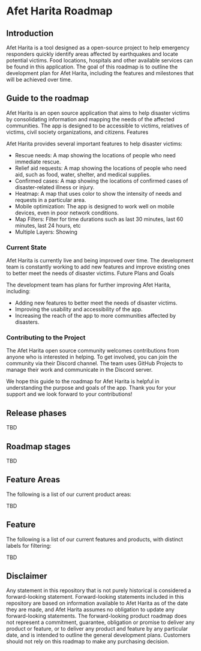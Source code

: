 # Afet Harita Roadmap

## Introduction

Afet Harita is a tool designed as a open-source project to help emergency responders quickly identify areas affected by earthquakes and locate potential victims. Food locations, hospitals and other available services can be found in this application. The goal of this roadmap is to outline the development plan for Afet Harita, including the features and milestones that will be achieved over time.

## Guide to the roadmap

Afet Harita is an open source application that aims to help disaster victims by consolidating information and mapping the needs of the affected communities. The app is designed to be accessible to victims, relatives of victims, civil society organizations, and citizens.
Features

Afet Harita provides several important features to help disaster victims:

* Rescue needs: A map showing the locations of people who need immediate rescue.
* Relief aid requests: A map showing the locations of people who need aid, such as food, water, shelter, and medical supplies.
* Confirmed cases: A map showing the locations of confirmed cases of disaster-related illness or injury.
* Heatmap: A map that uses color to show the intensity of needs and requests in a particular area.
* Mobile optimization: The app is designed to work well on mobile devices, even in poor network conditions.
* Map Filters: Filter for time durations such as last 30 minutes, last 60 minutes, last 24 hours, etc
* Multiple Layers: Showing 

### Current State

Afet Harita is currently live and being improved over time. The development team is constantly working to add new features and improve existing ones to better meet the needs of disaster victims.
Future Plans and Goals

The development team has plans for further improving Afet Harita, including:

* Adding new features to better meet the needs of disaster victims.
* Improving the usability and accessibility of the app.
* Increasing the reach of the app to more communities affected by disasters.

### Contributing to the Project

The Afet Harita open source community welcomes contributions from anyone who is interested in helping. To get involved, you can join the community via their Discord channel. The team uses GitHub Projects to manage their work and communicate in the Discord server.

We hope this guide to the roadmap for Afet Harita is helpful in understanding the purpose and goals of the app. Thank you for your support and we look forward to your contributions!

## Release phases

TBD

## Roadmap stages

TBD

## Feature Areas


The following is a list of our current product areas:

TBD

## Feature

The following is a list of our current features and products, with distinct labels for filtering:

TBD

## Disclaimer 

Any statement in this repository that is not purely historical is considered a forward-looking statement. Forward-looking statements included in this repository are based on information available to Afet Harita as of the date they are made, and Afet Harita assumes no obligation to update any forward-looking statements. The forward-looking product roadmap does not represent a commitment, guarantee, obligation or promise to deliver any product or feature, or to deliver any product and feature by any particular date, and is intended to outline the general development plans. Customers should not rely on this roadmap to make any purchasing decision.
